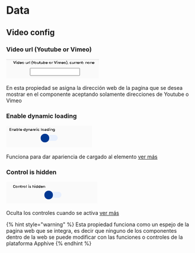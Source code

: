 # Data

## Video config

### Video url \(Youtube or Vimeo\)

![](../../../.gitbook/assets/image%20%28274%29.png)

En esta propiedad se asigna la dirección web de la pagina que se desea mostrar en el componente aceptando solamente direcciones de Youtube o Vimeo

### Enable dynamic loading

![](../../../.gitbook/assets/image%20%28151%29.png)

Funciona para dar apariencia de cargado al elemento [ver más](https://docs.apphive.io/global-functions/data/enable-dynamic-loading)

### Control is hidden

![](../../../.gitbook/assets/image%20%28150%29.png)

Oculta los controles cuando se activa [ver más](https://docs.apphive.io/global-functions/data/control-is-hidden)

{% hint style="warning" %}
Esta propiedad funciona como un espejo de la pagina web que se integra, es decir que ninguno de los componentes dentro de la web se puede modificar con las funciones o controles de la plataforma Apphive
{% endhint %}

